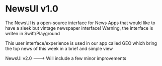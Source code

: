 # NewsUI v1.0
The NewsUI is a open-source interface for News Apps that would like to have a sleek but vintage newspaper interface!
Warning, the interface is writen in Swift/Playground

This user interface/experience is used in our app called GEO which bring the top news of this week in a brief and simple view

NewsUI v2.0 ---> Will include a few minor improvements
